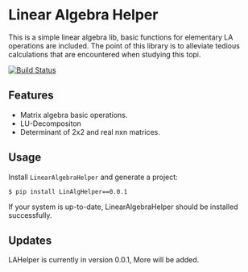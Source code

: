 # Linear Algebra Helper

This is a simple linear algebra lib, basic functions for elementary LA operations are included.
The point of this library is to alleviate tedious calculations that are encountered when 
studying this topi.

[![Build Status](https://img.shields.io/travis/com/jacebrowning/template-python.svg)](https://travis-ci.com/jacebrowning/template-python)

## Features

* Matrix algebra basic operations.
* LU-Decompositon
* Determinant of 2x2 and real nxn matrices.


## Usage

Install `LinearAlgebraHelper` and generate a project:

```
$ pip install LinAlgHelper==0.0.1
```

If your system is up-to-date, LinearAlgebraHelper should be installed successfully.

## Updates

LAHelper is currently in version 0.0.1, More will be added.
